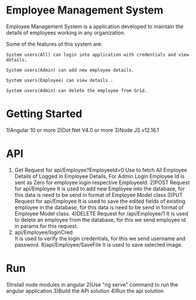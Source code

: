 # Employee Management System
  Employee Management System is a application developed to maintain the details of employees working in any organization.

  Some of the features of this system are:

    System users(All) can login into application with credentials and view details.

    System users(Admin) can add new employee details.

    System users(Employee) can view details .

    System users(Admin) can delete the employee from Grid.
# Getting Started
 
 1)Angular 10 or more
 2)Dot Net V4.0 or more
 3)Node JS v12.16.1
# API

1) Get Request for api/Employee?EmployeeId=0
   Use to fetch All Employee Details of Logged in Employee Details,
   For Admin Login Employee Id is sent as Zero for employee login respective EmployeeId.
2)POST Request for api/Employee
  It is used to add new Employee into the database,
  for this data is need to be send in format of Employee Model class
3)PUT Request for api/Employee
  It is used to save the edited fields of  existing employee   in the database,
  for this data is need to be send in format of Employee Model class.
4)DELETE Request for /api/Employee/1
  It is used to delete an employee from the database,
  for this we send employee id in params for this request.
5) api/Employee/loginCred  
   It is used to verify the login credentials,
   for this we send username and password.
6)api/Employee/SaveFile
  It is used to save selected image.

# Run

1)Install node modules in angular 
2)Use "ng serve" command to run the angular application
3)Build the APi solution
4)Run the api solution


